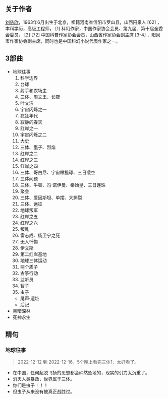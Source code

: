 ## 关于作者
[刘慈欣](https://baike.baidu.com/item/%E5%88%98%E6%85%88%E6%AC%A3/142084?fromModule=lemma_inlink)，1963年6月出生于北京，祖籍河南省信阳市罗山县，山西阳泉人 [62]  ，本科学历，高级工程师， [1]  科幻作家，中国作家协会会员、第九届、第十届全委会委员， [2]  [72]  中国科普作家协会会员，山西省作家协会副主席 [3-4]  ，阳泉市作家协会副主席，同时也是中国科幻小说代表作家之一。

## 3部曲
* 地球往事
    1. 科学边界
    2. 台球
    3. 射手和农场主
    4. 三体、周文王、长夜
    5. 叶文洁
    6. 宇宙闪烁之一
    7. 疯狂年代
    8. 寂静的春天
    9.  红岸之一
    10. 宇宙闪烁之二
    11. 大史
    12. 三体、墨子、烈焰
    13. 红岸之二
    14. 红岸之三
    15. 红岸之四
    16. 三体、哥白尼、宇宙橄榄球、三日凌空
    17. 三体问题
    18. 三体、牛顿、冯·诺伊曼、秦始皇、三日连珠
    19. 聚会
    20. 三体、爱因斯坦、单摆、大撕裂
    21. 三体、远征
    22. 地球叛军
    23. 红岸之五
    24. 红岸之六
    25. 叛乱
    26. 雷志成、杨卫宁之死
    27. 无人忏悔
    28. 伊文斯
    29. 第二红岸基地
    30. 地球三体运动
    31. 两个质子
    32. 古筝行动
    34. 监听员
    35. 智子
    36. 虫子
    * 尾声·遗址
    * 后记
* 黑暗深林
* 死神永生

## 精句
### 地球往事
> 2022-12-12 到 2022-12-16，5个晚上看完三体1，太好看了。
* 在中国，任何超脱飞扬的思想都会砰然坠地的，现实的引力太沉重了。
* 消灭人类暴政，世界属于三体。
* 你们是虫子！！！
* 但虫子从来没有被真正战胜过。